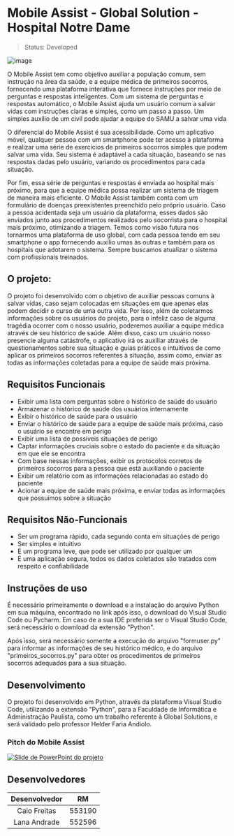 # Mobile Assist - Global Solution - Hospital Notre Dame 

> Status: Developed

![image](https://github.com/CaioFreitasCF/Mobile-Assist/assets/82892986/3ba4b1eb-d542-4d36-a548-ca2f02a47179)

O Mobile Assist tem como objetivo auxiliar a população comum, sem instrução na área da saúde, e a equipe médica de primeiros socorros, fornecendo uma plataforma interativa que fornece instruções por meio de perguntas e respostas inteligentes. Com um sistema de perguntas e respostas automático, o Mobile Assist ajuda um usuário comum a salvar vidas com instruções claras e simples, como um passo a passo. Um simples auxílio de um civil pode ajudar a equipe do SAMU a salvar uma vida

O diferencial do Mobile Assist é sua acessibilidade. Como um aplicativo móvel, qualquer pessoa com um smartphone pode ter acesso à plataforma e realizar uma série de exercícios de primeiros socorros simples que podem salvar uma vida. Seu sistema é adaptável a cada situação, baseando se nas respostas dadas pelo usuário, variando os procedimentos para cada situação.

Por fim, essa série de perguntas e respostas é enviada ao hospital mais próximo, para que a equipe médica possa realizar um sistema de triagem de maneira mais eficiente. O Mobile Assist também conta com um formulário de doenças preexistentes preenchido pelo próprio usuário. Caso a pessoa acidentada seja um usuário da plataforma, esses dados são enviados junto aos procedimentos realizados pelo socorrista para o hospital mais próximo, otimizando a triagem. Temos como visão futura nos tornarmos uma plataforma de uso global, com cada pessoa tendo em seu smartphone o app fornecendo auxílio umas às outras e também para os hospitais que adotarem o sistema. Sempre buscamos atualizar o sistema com profissionais treinados.


## O projeto:

O projeto foi desenvolvido com o objetivo de auxiliar pessoas comuns à salvar vidas, caso sejam colocadas em situações em que apenas elas podem decidir o curso de uma outra vida. Por isso, além de coletarmos informações sobre os usuários do projeto, para o infeliz caso de alguma tragédia ocorrer com o nosso usuário, poderemos auxiliar a equipe médica através de seu histórico de saúde. Além disso, caso um usuário nosso presencie alguma catástrofe, o aplicativo irá os auxiliar através de questionamentos sobre sua situação e guias práticos e intuitivos de como aplicar os primeiros socorros referentes à situação, assim como, enviar as todas as informações coletadas para a equipe de saúde mais próxima. 

## Requisitos Funcionais
* Exibir uma lista com perguntas sobre o histórico de saúde do usuário
* Armazenar o histórico de saúde dos usuários internamente
* Exibir o histórico de saúde para o usuário
* Enviar o histórico de saúde para a equipe de saúde mais próxima, caso o usuário se encontre em perigo
* Exibir uma lista de possíveis situações de perigo
* Captar informações cruciais sobre o estado do paciente e da situação em que ele se encontra
* Com base nessas informações, exibir os protocolos corretos de primeiros socorros para a pessoa que está auxiliando o paciente
* Exibir um relatório com as informações relacionadas ao estado do paciente
* Acionar a equipe de saúde mais próxima, e enviar todas as informações que possuimos sobre a situação

## Requisitos Não-Funcionais
* Ser um programa rápido, cada segundo conta em situações de perigo
* Ser simples e intuitivo
* É um programa leve, que pode ser utilizado por qualquer um
* É uma aplicação segura, todos os dados coletados são tratados com respeito e confiabilidade

## Instruções de uso
É necessário primeiramente o download e a instalação do arquivo Python em sua máquina, encontrado no link <a href="https://www.python.org/downloads/"></a> após isso, o download do Visual Studio Code ou Pycharm. Em caso de a sua IDE preferida ser o Visual Studio Code, será necessário o download da extensão "Python". 

Após isso, será necessário somente a execução do arquivo "formuser.py" para informar as informações de seu histórico médico, e do arquivo "primeiros_socorros.py" para obter os procedimentos de primeiros socorros adequados para a sua situação.

## Desenvolvimento
O projeto foi desenvolvido em Python, através da plataforma Visual Studio Code, utilizando a extensão "Python", para a Faculdade de Informática e Administração Paulista, como um trabalho referente à Global Solutions, e será validado pelo professor Helder Faria Andiolo.

### Pitch do Mobile Assist
<a href="https://www.youtube.com/watch?v=GrdHiHn2XyU&t=39s"><img src="https://github.com/CaioFreitasCF/Mobile-Assist/assets/82892986/4ebb9a79-27fa-421d-928c-426c9223ec63" alt="Slide de PowerPoint do projeto" border="0"></a>

## Desenvolvedores

Desenvolvedor | RM
:-----------: | :------:
Caio Freitas  | 553190
Lana Andrade  | 552596

